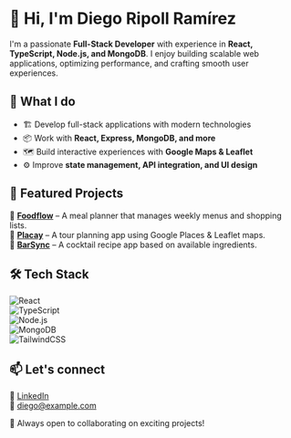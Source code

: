 # 👋 Hi, I'm Diego Ripoll Ramírez  

I'm a passionate **Full-Stack Developer** with experience in **React, TypeScript, Node.js, and MongoDB**. I enjoy building scalable web applications, optimizing performance, and crafting smooth user experiences.  

## 🚀 What I do  
- 🏗️ Develop full-stack applications with modern technologies  
- 📦 Work with **React, Express, MongoDB, and more**  
- 🗺️ Build interactive experiences with **Google Maps & Leaflet**  
- ⚙️ Improve **state management, API integration, and UI design**  

## 📌 Featured Projects  
🔹 **[Foodflow](https://github.com/diegoripollramirez/Foodflow.git)** – A meal planner that manages weekly menus and shopping lists.  
🔹 **[Placay](https://github.com/CodeworksThesisProject/Placay.git)** – A tour planning app using Google Places & Leaflet maps.  
🔹 **[BarSync](https://github.com/diegoripollramirez/barSync.git)** – A cocktail recipe app based on available ingredients.  

## 🛠 Tech Stack  
![React](https://img.shields.io/badge/-React-61DAFB?logo=react&logoColor=white&style=flat)  
![TypeScript](https://img.shields.io/badge/-TypeScript-3178C6?logo=typescript&logoColor=white&style=flat)  
![Node.js](https://img.shields.io/badge/-Node.js-339933?logo=node.js&logoColor=white&style=flat)  
![MongoDB](https://img.shields.io/badge/-MongoDB-47A248?logo=mongodb&logoColor=white&style=flat)  
![TailwindCSS](https://img.shields.io/badge/-TailwindCSS-06B6D4?logo=tailwindcss&logoColor=white&style=flat)  

## 📫 Let's connect  
🔗 [LinkedIn](https://www.linkedin.com/in/diegoripollramirez/)  
📧 diego@example.com  

🚀 Always open to collaborating on exciting projects!

